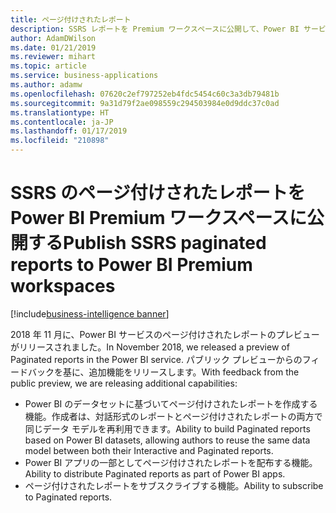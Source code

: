 ```yaml
---
title: ページ付けされたレポート
description: SSRS レポートを Premium ワークスペースに公開して、Power BI サービスでそれらを表示できるようにします。
author: AdamDWilson
ms.date: 01/21/2019
ms.reviewer: mihart
ms.topic: article
ms.service: business-applications
ms.author: adamw
ms.openlocfilehash: 07620c2ef797252eb4fdc5454c60c3a3db79481b
ms.sourcegitcommit: 9a31d79f2ae098559c294503984e0d9ddc37c0ad
ms.translationtype: HT
ms.contentlocale: ja-JP
ms.lasthandoff: 01/17/2019
ms.locfileid: "210898"
---
```

#  <a name="publish-ssrs-paginated-reports-to-power-bi-premium-workspaces"></a><span data-ttu-id="06ac2-103">SSRS のページ付けされたレポートを Power BI Premium ワークスペースに公開する</span><span class="sxs-lookup"><span data-stu-id="06ac2-103">Publish SSRS paginated reports to Power BI Premium workspaces</span></span>
[!include[business-intelligence banner](../../includes/business-intelligence.md)]





<span data-ttu-id="06ac2-104">2018 年 11 月に、Power BI サービスのページ付けされたレポートのプレビューがリリースされました。</span><span class="sxs-lookup"><span data-stu-id="06ac2-104">In November 2018, we released a preview of Paginated reports in the Power BI service.</span></span> <span data-ttu-id="06ac2-105">パブリック プレビューからのフィードバックを基に、追加機能をリリースします。</span><span class="sxs-lookup"><span data-stu-id="06ac2-105">With feedback from the public preview, we are releasing additional capabilities:</span></span>

- <span data-ttu-id="06ac2-106">Power BI のデータセットに基づいてページ付けされたレポートを作成する機能。作成者は、対話形式のレポートとページ付けされたレポートの両方で同じデータ モデルを再利用できます。</span><span class="sxs-lookup"><span data-stu-id="06ac2-106">Ability to build Paginated reports based on Power BI datasets, allowing authors to reuse the same data model between both their Interactive and Paginated reports.</span></span>
- <span data-ttu-id="06ac2-107">Power BI アプリの一部としてページ付けされたレポートを配布する機能。</span><span class="sxs-lookup"><span data-stu-id="06ac2-107">Ability to distribute Paginated reports as part of Power BI apps.</span></span>
- <span data-ttu-id="06ac2-108">ページ付けされたレポートをサブスクライブする機能。</span><span class="sxs-lookup"><span data-stu-id="06ac2-108">Ability to subscribe to Paginated reports.</span></span>
